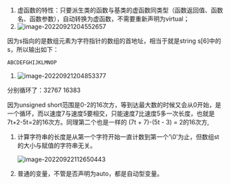 1. 虚函数的特性：只要派生类的函数与基类的虚函数同类型（函数返回值、函数名、函数参数），自动转换为虚函数，不需要重新声明为virtual；
2. ![image-20220921204552657](C:\Users\huangxuemei\AppData\Roaming\Typora\typora-user-images\image-20220921204552657.png)

因为s指向的是数组元素为字符指针的数组的首地址，相当于就是string s[6]中的s，所以输出如下：

```c++
ABCDEFGHIJKLMNOP
```

1. ![image-20220921204853377](C:\Users\huangxuemei\AppData\Roaming\Typora\typora-user-images\image-20220921204853377.png)

分别循环了：32767 16383

因为unsigned short范围是0-2的16次方，等到达最大数的时候又会从0开始，是一个循环，而以速度7与速度5要相交，只能速度7比速度5多一次长度，也就是7t+2-5t=2的16次方。同理第二个也是一样的 (7t + 7)-(5t - 3) = 2的16次方,

1. 计算字符串的长度是从第一个字符开始一直计数到第一个’\0’为止，但数组st的大小与赋值的字符串无关。

   ![image-20220922112650443](C:\Users\huangxuemei\AppData\Roaming\Typora\typora-user-images\image-20220922112650443.png)

1. 普通的变量，不管是否声明为auto，都是自动型变量。